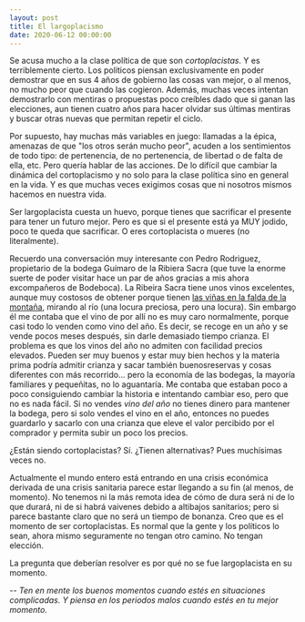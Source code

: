 ```yaml
---
layout: post
title: El largoplacismo
date: 2020-06-12 00:00:00
---
```



Se acusa mucho a la clase política de que son _cortoplacistas_. Y es terriblemente cierto. Los políticos piensan exclusivamente en poder demostrar que en sus 4 años de gobierno las cosas van mejor, o al menos, no mucho peor que cuando las cogieron. Además, muchas veces intentan demostrarlo con mentiras o propuestas poco creíbles dado que si ganan las elecciones, aun tienen cuatro años para hacer olvidar sus últimas mentiras y buscar otras nuevas que permitan repetir el ciclo.  
  
Por supuesto, hay muchas más variables en juego: llamadas a la épica, amenazas de que "los otros serán mucho peor", acuden a los sentimientos de todo tipo: de pertenencia, de no pertenencia, de libertad o de falta de ella, etc. Pero quería hablar de las acciones. De lo difícil que cambiar la dinámica del cortoplacismo y no solo para la clase política sino en general en la vida. Y es que muchas veces exigimos cosas que ni nosotros mismos hacemos en nuestra vida.  
  
Ser largoplacista cuesta un huevo, porque tienes que sacrificar el presente para tener un futuro mejor. Pero es que si el presente está ya MUY jodido, poco te queda que sacrificar. O eres cortoplacista o mueres (no literalmente).  
  
Recuerdo una conversación muy interesante con Pedro Rodriguez, propietario de la bodega Guímaro de la Ribiera Sacra (que tuve la enorme suerte de poder visitar hace un par de años gracias a mis ahora excompañeros de Bodeboca). La Ribeira Sacra tiene unos vinos excelentes, aunque muy costosos de obtener porque tienen [las viñas en la falda de la montaña](https://cdn.civitatis.com/espana/orense/galeria/vinedos-ribeira-sacra.jpg), mirando al río (una locura preciosa, pero una locura). Sin embargo él me contaba que el vino de por allí no es muy caro normalmente, porque casi todo lo venden como vino del año. Es decir, se recoge en un año y se vende pocos meses después, sin darle demasiado tiempo crianza. El problema es que los vinos del año no admiten con facilidad precios elevados. Pueden ser muy buenos y estar muy bien hechos y la materia prima podría admitir crianza y sacar también buenosreservas y cosas diferentes con más recorrido... pero la economía de las bodegas, la mayoría familiares y pequeñitas, no lo aguantaría. Me contaba que estaban poco a poco consiguiendo cambiar la historia e intentando cambiar eso, pero que no es nada fácil. Si no vendes *vino del año* no tienes dinero para mantener la bodega, pero si solo vendes el vino en el año, entonces no puedes guardarlo y sacarlo con una crianza que eleve el valor percibido por el comprador y permita subir un poco los precios.

¿Están siendo cortoplacistas? Sí. ¿Tienen alternativas? Pues muchísimas veces no.

Actualmente el mundo entero está entrando en una crisis económica derivada de una crisis sanitaria  parece estar llegando a su fin (al menos, de momento). No tenemos ni la más remota idea de cómo de dura será ni de lo que durará, ni de si habrá vaivenes debido a altibajos sanitarios; pero si parece bastante claro que no será un tiempo de bonanza. Creo que es el momento de ser cortoplacistas. Es normal que la gente y los políticos lo sean, ahora mismo seguramente no tengan otro camino. No tengan elección.

La pregunta que deberían resolver es por qué no se fue largoplacista en su momento.

--
*Ten en mente los buenos momentos cuando estés en situaciones complicadas. Y piensa en los periodos malos cuando estés en tu mejor momento.*